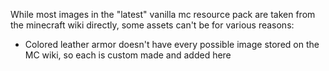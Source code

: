 While most images in the "latest" vanilla mc resource pack are taken from the minecraft wiki directly, some assets can't be for various reasons:
- Colored leather armor doesn't have every possible image stored on the MC wiki, so each is custom made and added here